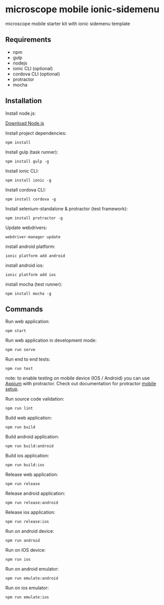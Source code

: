 microscope mobile ionic-sidemenu
================================

microscope mobile starter kit with ionic sidemenu template

Requirements
------------

* npm
* gulp
* nodejs
* ionic CLI (optional)
* cordova CLI (optional)
* protractor
* mocha

Installation
------------

Install node.js:

[Download Node.js](http://nodejs.org/download/)

Install project dependencies:

	npm install
	
Install gulp (task runner):

	npm install gulp -g
	
Install ionic CLI:

	npm install ionic -g
	
Install cordova CLI:

	npm install cordova -g

Install selenium-standalone & protractor (test framework):

	npm install protractor -g

Update webdrivers:

	webdriver-manager update

install android platform:

	ionic platform add android

install android ios:

	ionic platform add ios

install mocha (test runner):

	npm install mocha -g

Commands
--------

Run web application:

	npm start

Run web application in development mode:

	npm run serve

Run end to end tests:

	npm run test

note: to enable testing on mobile device (IOS / Android) you can use [Appium](https://github.com/appium/appium) with protractor.
Check out documentation for protractor [mobile setup](https://github.com/angular/protractor/blob/master/docs/mobile-setup.md).

Run source code validation:

	npm run lint

Build web application:

	npm run build

Build android application:

	npm run build:android

Build ios application:

	npm run build:ios

Release web application:

	npm run release

Release android application:

	npm run release:android

Release ios application:

	npm run release:ios

Run on android device:

	npm run android

Run on IOS device:

	npm run ios    

Run on android emulator:

	npm run emulate:android

Run on ios emulator:

	npm run emulate:ios